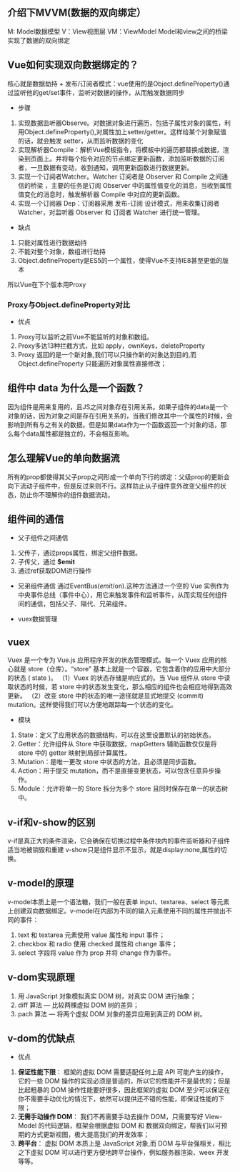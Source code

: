 ## 介绍下MVVM(数据的双向绑定）
M: Model数据模型
V：View视图层
VM：ViewModel Model和view之间的桥梁
实现了数据的双向绑定

## Vue如何实现双向数据绑定的？

核心就是数据劫持 + 发布/订阅者模式：vue使用的是Object.defineProperty()通过监听他的get/set事件，监听对数据的操作，从而触发数据同步
- 步骤
1. 实现数据监听器Observe。对数据对象进行遍历，包括子属性对象的属性，利用Object.defineProperty(),对属性加上setter/getter。这样给某个对象赋值的话，就会触发 setter，从而监听数据的变化
2. 实现解析器Compile：解析Vue模板指令，将模板中的遍历都替换成数据，渲染到页面上。并将每个指令对应的节点绑定更新函数，添加监听数据的订阅者，一旦数据有变动，收到通知，调用更新函数进行数据更新。
3. 实现一个订阅者Watcher。Watcher 订阅者是 Observer 和 Compile 之间通信的桥梁 ，主要的任务是订阅 Observer 中的属性值变化的消息，当收到属性值变化的消息时，触发解析器 Compile 中对应的更新函数。
4. 实现一个订阅器 Dep：订阅器采用 发布-订阅 设计模式，用来收集订阅者 Watcher，对监听器 Observer 和 订阅者 Watcher 进行统一管理。

- 缺点
1. 只能对属性进行数据劫持
2. 不能对整个对象，数组进行劫持
3. Object.defineProperty是ES5的一个属性，使得Vue不支持IE8甚至更低的版本

所以Vue在下个版本用Proxy

### Proxy与Object.defineProperty对比
- 优点
1. Proxy可以监听之前Vue不能监听的对象和数组。
2. Proxy多达13种拦截方式，比如 apply，ownKeys，deleteProperty
3. Proxy 返回的是一个新对象,我们可以只操作新的对象达到目的,而 Object.defineProperty 只能遍历对象属性直接修改；

## 组件中 data 为什么是一个函数？

因为组件是用来复用的，且JS之间对象存在引用关系。如果子组件的data是一个对象的话，因为对象之间是存在引用关系的，当我们修改其中一个属性的时候，会影响到所有与之有关的数据。但是如果data作为一个函数返回一个对象的话，那么每个data属性都是独立的，不会相互影响。

## 怎么理解Vue的单向数据流
所有的prop都使得其父子prop之间形成一个单向下行的绑定：父级prop的更新会向下流动子组件中，但是反过来则不行。这样防止从子组件意外改变父组件的状态，防止你不理解你的组件数据流动。

## 组件间的通信
- 父子组件之间通信
1. 父传子，通过props属性，绑定父组件数据。
2. 子传父，通过 **$emit**
3. 通过ref获取DOM进行操作

- 兄弟组件通信
通过EventBus($emit/$on).这种方法通过一个空的 Vue 实例作为中央事件总线（事件中心），用它来触发事件和监听事件，从而实现任何组件间的通信，包括父子、隔代、兄弟组件。

- vuex数据管理

## vuex
Vuex 是一个专为 Vue.js 应用程序开发的状态管理模式。每一个 Vuex 应用的核心就是 store（仓库）。“store” 基本上就是一个容器，它包含着你的应用中大部分的状态 ( state )。
（1）Vuex 的状态存储是响应式的。当 Vue 组件从 store 中读取状态的时候，若 store 中的状态发生变化，那么相应的组件也会相应地得到高效更新。
（2）改变 store 中的状态的唯一途径就是显式地提交 (commit) mutation。这样使得我们可以方便地跟踪每一个状态的变化。

- 模块
1. State：定义了应用状态的数据结构，可以在这里设置默认的初始状态。
2. Getter：允许组件从 Store 中获取数据，mapGetters 辅助函数仅仅是将 store 中的 getter 映射到局部计算属性。
3. Mutation：是唯一更改 store 中状态的方法，且必须是同步函数。
4. Action：用于提交 mutation，而不是直接变更状态，可以包含任意异步操作。
5. Module：允许将单一的 Store 拆分为多个 store 且同时保存在单一的状态树中。

## v-if和v-show的区别
v-if是真正大的条件渲染，它会确保在切换过程中条件块内的事件监听器和子组件适当地被销毁和重建
v-show只是组件显示不显示，就是display:none,属性的切换。

## v-model的原理
v-model本质上是一个语法糖，我们一般在表单 input、textarea、select 等元素上创建双向数据绑定。v-model在内部为不同的输入元素使用不同的属性并抛出不同的事件：
1. text 和 textarea 元素使用 value 属性和 input 事件；
2. checkbox 和 radio 使用 checked 属性和 change 事件；
3. select 字段将 value 作为 prop 并将 change 作为事件。

## v-dom实现原理
1. 用 JavaScript 对象模拟真实 DOM 树，对真实 DOM 进行抽象；
2. diff 算法 — 比较两棵虚拟 DOM 树的差异；
3. pach 算法 — 将两个虚拟 DOM 对象的差异应用到真正的 DOM 树。

## v-dom的优缺点
- 优点
1. **保证性能下限**： 框架的虚拟 DOM 需要适配任何上层 API 可能产生的操作，它的一些 DOM 操作的实现必须是普适的，所以它的性能并不是最优的；但是比起粗暴的 DOM 操作性能要好很多，因此框架的虚拟 DOM 至少可以保证在你不需要手动优化的情况下，依然可以提供还不错的性能，即保证性能的下限；
2. **无需手动操作 DOM**： 我们不再需要手动去操作 DOM，只需要写好 View-Model 的代码逻辑，框架会根据虚拟 DOM 和 数据双向绑定，帮我们以可预期的方式更新视图，极大提高我们的开发效率；
3. **跨平台**： 虚拟 DOM 本质上是 JavaScript 对象,而 DOM 与平台强相关，相比之下虚拟 DOM 可以进行更方便地跨平台操作，例如服务器渲染、weex 开发等等。
